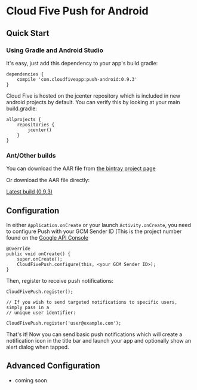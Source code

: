 # Cloud Five Push for Android

## Quick Start

### Using Gradle and Android Studio


It's easy, just add this dependency to your app's build.gradle:

    dependencies {
        compile 'com.cloudfiveapp:push-android:0.9.3'
    }

Cloud Five is hosted on the jcenter repository which is included in new android projects by default. You can verify this by looking at your main build.gradle:

    allprojects {
        repositories {
            jcenter()
        }
    }

### Ant/Other builds

You can download the AAR file from [the bintray project page](https://bintray.com/cloudfive/maven/push-android/)

Or download the AAR file directly:

[Latest build (0.9.3)](https://bintray.com/artifact/download/cloudfive/maven/com/cloudfiveapp/push-android/0.9.3/push-android-0.9.3.aar)

## Configuration

In either `Application.onCreate` or your launch `Activity.onCreate`, you need to configure Push with your GCM Sender ID (This is the project number found on the [Google API Console](https://console.developers.google.com)

    @Override
    public void onCreate() {
        super.onCreate();
        CloudFivePush.configure(this, <your GCM Sender ID>);
    }

Then, register to receive push notifications:

    CloudFivePush.register();

    // If you wish to send targeted notifications to specific users, simply pass in a
    // unique user identifier:

    CloudFivePush.register('user@example.com');


That's it!  Now you can send basic push notifications which will create a notification icon in the title bar and launch your app and optionally show an alert dialog when tapped.

## Advanced Configuration

* coming soon

